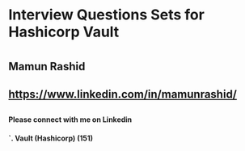 #
#  Interview Questions Sets for Hashicorp Vault
#
##          Mamun Rashid
##
##      https://www.linkedin.com/in/mamunrashid/   
##
####        Please connect with me on Linkedin
####
####   `. Vault (Hashicorp) (151)
####   
